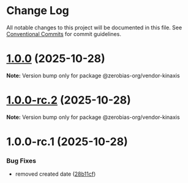 # Change Log

All notable changes to this project will be documented in this file.
See [Conventional Commits](https://conventionalcommits.org) for commit guidelines.

# [1.0.0](https://github.com/zerobias-org/vendor/compare/@zerobias-org/vendor-kinaxis@1.0.0-rc.2...@zerobias-org/vendor-kinaxis@1.0.0) (2025-10-28)

**Note:** Version bump only for package @zerobias-org/vendor-kinaxis





# [1.0.0-rc.2](https://github.com/zerobias-org/vendor/compare/@zerobias-org/vendor-kinaxis@1.0.0-rc.1...@zerobias-org/vendor-kinaxis@1.0.0-rc.2) (2025-10-28)

**Note:** Version bump only for package @zerobias-org/vendor-kinaxis





# 1.0.0-rc.1 (2025-10-28)


### Bug Fixes

* removed created date ([28b11cf](https://github.com/zerobias-org/vendor/commit/28b11cf2563e9cdadd4b1dc83edd60d2fcd01df0))
